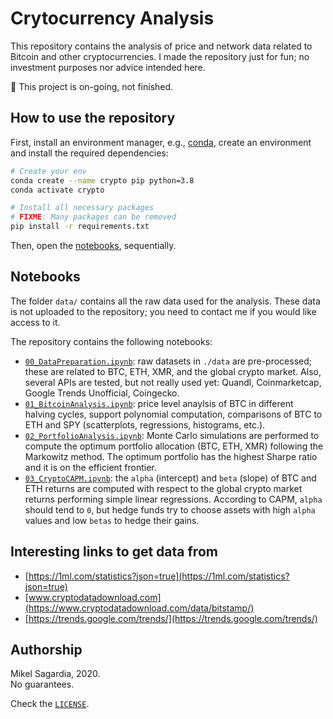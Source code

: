 # Crytocurrency Analysis

This repository contains the analysis of price and network data related to Bitcoin and other cryptocurrencies. I made the repository just for fun; no investment purposes nor advice intended here.

:construction: This project is on-going, not finished.

## How to use the repository

First, install an environment manager, e.g., [conda](https://docs.conda.io/en/latest/), create an environment and install the required dependencies:

```bash
# Create your env
conda create --name crypto pip python=3.8
conda activate crypto

# Install all necessary packages
# FIXME: Many packages can be removed
pip install -r requirements.txt
```

Then, open the [notebooks](#notebooks), sequentially.

## Notebooks

The folder `data/` contains all the raw data used for the analysis. These data is not uploaded to the repository; you need to contact me if you would like access to it.

The repository contains the following notebooks:

- [`00_DataPreparation.ipynb`](00_DataPreparation.ipynb): raw datasets in `./data` are pre-processed; these are related to BTC, ETH, XMR, and the global crypto market. Also, several APIs are tested, but not really used yet: Quandl, Coinmarketcap, Google Trends Unofficial, Coingecko.
- [`01_BitcoinAnalysis.ipynb`](01_BitcoinAnalysis.ipynb): price level anaylsis of BTC in different halving cycles, support polynomial computation, comparisons of BTC to ETH and SPY (scatterplots, regressions, histograms, etc.).
- [`02_PortfolioAnalysis.ipynb`](02_PortfolioAnalysis.ipynb): Monte Carlo simulations are performed to compute the optimum portfolio allocation (BTC, ETH, XMR) following the Markowitz method. The optimum portfolio has the highest Sharpe ratio and it is on the efficient frontier. 
- [`03_CryptoCAPM.ipynb`](03_CryptoCAPM.ipynb): the `alpha` (intercept) and `beta` (slope) of BTC and ETH returns are computed with respect to the global crypto market returns performing simple linear regressions. According to CAPM, `alpha` should tend to `0`, but hedge funds try to choose assets with high `alpha` values and low `betas` to hedge their gains.


## Interesting links to get data from

- [https://1ml.com/statistics?json=true](https://1ml.com/statistics?json=true)
- [www.cryptodatadownload.com](https://www.cryptodatadownload.com/data/bitstamp/)
- [https://trends.google.com/trends/](https://trends.google.com/trends/)

## Authorship

Mikel Sagardia, 2020.  
No guarantees.

Check the [`LICENSE`](LICENSE).
